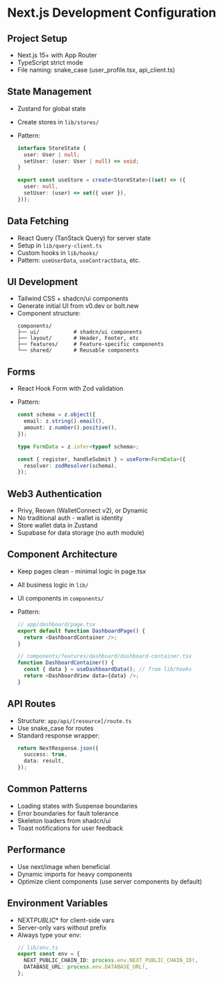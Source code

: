 # Next.js Development Configuration

## Project Setup

- Next.js 15+ with App Router
- TypeScript strict mode
- File naming: snake_case (user_profile.tsx, api_client.ts)

## State Management

- Zustand for global state
- Create stores in `lib/stores/`
- Pattern:

  ```typescript
  interface StoreState {
    user: User | null;
    setUser: (user: User | null) => void;
  }

  export const useStore = create<StoreState>((set) => ({
    user: null,
    setUser: (user) => set({ user }),
  }));
  ```

## Data Fetching

- React Query (TanStack Query) for server state
- Setup in `lib/query-client.ts`
- Custom hooks in `lib/hooks/`
- Pattern: `useUserData`, `useContractData`, etc.

## UI Development

- Tailwind CSS + shadcn/ui components
- Generate initial UI from v0.dev or bolt.new
- Component structure:
  ```
  components/
  ├── ui/           # shadcn/ui components
  ├── layout/       # Header, Footer, etc
  ├── features/     # Feature-specific components
  └── shared/       # Reusable components
  ```

## Forms

- React Hook Form with Zod validation
- Pattern:

  ```typescript
  const schema = z.object({
    email: z.string().email(),
    amount: z.number().positive(),
  });

  type FormData = z.infer<typeof schema>;

  const { register, handleSubmit } = useForm<FormData>({
    resolver: zodResolver(schema),
  });
  ```

## Web3 Authentication

- Privy, Reown (WalletConnect v2), or Dynamic
- No traditional auth - wallet is identity
- Store wallet data in Zustand
- Supabase for data storage (no auth module)

## Component Architecture

- Keep pages clean - minimal logic in page.tsx
- All business logic in `lib/`
- UI components in `components/`
- Pattern:

  ```typescript
  // app/dashboard/page.tsx
  export default function DashboardPage() {
    return <DashboardContainer />;
  }

  // components/features/dashboard/dashboard-container.tsx
  function DashboardContainer() {
    const { data } = useDashboardData(); // from lib/hooks
    return <DashboardView data={data} />;
  }
  ```

## API Routes

- Structure: `app/api/[resource]/route.ts`
- Use snake_case for routes
- Standard response wrapper:
  ```typescript
  return NextResponse.json({
    success: true,
    data: result,
  });
  ```

## Common Patterns

- Loading states with Suspense boundaries
- Error boundaries for fault tolerance
- Skeleton loaders from shadcn/ui
- Toast notifications for user feedback

## Performance

- Use next/image when beneficial
- Dynamic imports for heavy components
- Optimize client components (use server components by default)

## Environment Variables

- NEXT*PUBLIC*\* for client-side vars
- Server-only vars without prefix
- Always type your env:
  ```typescript
  // lib/env.ts
  export const env = {
    NEXT_PUBLIC_CHAIN_ID: process.env.NEXT_PUBLIC_CHAIN_ID!,
    DATABASE_URL: process.env.DATABASE_URL!,
  };
  ```
